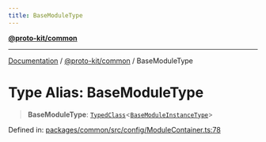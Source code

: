 ```yaml
---
title: BaseModuleType
---
```


[**@proto-kit/common**](../README.md)

***

[Documentation](../../../README.md) / [@proto-kit/common](../README.md) / BaseModuleType

# Type Alias: BaseModuleType

> **BaseModuleType**: [`TypedClass`](TypedClass.md)\<[`BaseModuleInstanceType`](../interfaces/BaseModuleInstanceType.md)\>

Defined in: [packages/common/src/config/ModuleContainer.ts:78](https://github.com/proto-kit/framework/blob/b953c754e500c62f01fbbd6d09adfb2f5577269d/packages/common/src/config/ModuleContainer.ts#L78)
